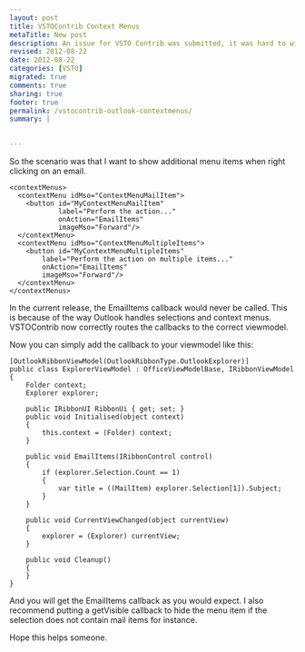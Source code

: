```yaml
---
layout: post
title: VSTOContrib Context Menus
metaTitle: New post
description: An issue for VSTO Contrib was submitted, it was hard to wire up context menus, this is now fixed
revised: 2012-08-22
date: 2012-08-22
categories: [VSTO]
migrated: true
comments: true
sharing: true
footer: true
permalink: /vstocontrib-outlook-contextmenus/
summary: | 
  

---
```

So the scenario was that I want to show additional menu items when right clicking on an email.
<!-- more -->

    <contextMenus>
      <contextMenu idMso="ContextMenuMailItem">
        <button id="MyContextMenuMailItem"
                label="Perform the action..."
                onAction="EmailItems"
                imageMso="Forward"/>
      </contextMenu>
      <contextMenu idMso="ContextMenuMultipleItems">
        <button id="MyContextMenuMultipleItems"
            label="Perform the action on multiple items..."
            onAction="EmailItems"
            imageMso="Forward"/>
      </contextMenu>
    </contextMenus>

In the current release, the EmailItems callback would never be called. This is because of the way Outlook handles selections and context menus. VSTOContrib now correctly routes the callbacks to the correct viewmodel.

Now you can simply add the callback to your viewmodel like this:

    [OutlookRibbonViewModel(OutlookRibbonType.OutlookExplorer)]
    public class ExplorerViewModel : OfficeViewModelBase, IRibbonViewModel
    {
        Folder context;
        Explorer explorer;

        public IRibbonUI RibbonUi { get; set; }
        public void Initialised(object context)
        {
            this.context = (Folder) context;
        }

        public void EmailItems(IRibbonControl control)
        {
            if (explorer.Selection.Count == 1)
            {
                var title = ((MailItem) explorer.Selection[1]).Subject;
            }
        }

        public void CurrentViewChanged(object currentView)
        {
            explorer = (Explorer) currentView;
        }

        public void Cleanup()
        {
        }
    }

And you will get the EmailItems callback as you would expect. I also recommend putting a getVisible callback to hide the menu item if the selection does not contain mail items for instance.

Hope this helps someone.